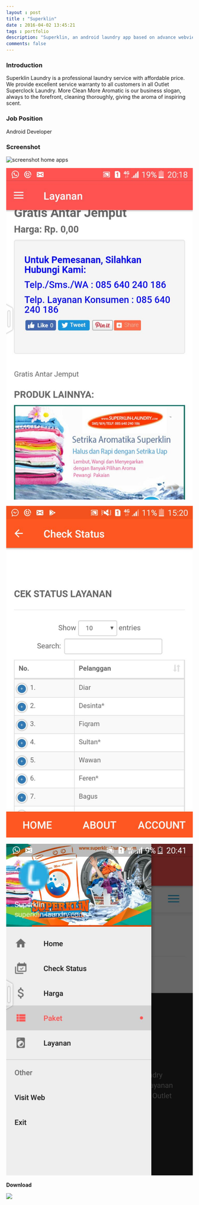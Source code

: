 ```yaml
---
layout : post
title : "Superklin"
date : 2016-04-02 13:45:21
tags : portfolio
description: "Superklin, an android laundry app based on advance webview"
comments: false
---
```


### Introduction

Superklin Laundry is a professional laundry service with affordable price. We provide excellent service warranty to all customers in all Outlet Superclock Laundry. More Clean More Aromatic is our business slogan, always to the forefront, cleaning thoroughly, giving the aroma of inspiring scent.

### Job Position

Android Developer

### Screenshot

![screenshot home apps](https://github.com/CreatorB/res/master/img/superklin/superklin-laundry-home-footer.jpeg)

![screenshot contens](https://raw.githubusercontent.com/CreatorB/res/master/img/superklin/superklin-laundry-layanan.jpeg)

![screenshot check status](https://raw.githubusercontent.com/CreatorB/res/master/img/superklin/superklin-laundry-check-status.jpeg)

![screenshot exit](https://raw.githubusercontent.com/CreatorB/res/master/img/superklin/superklin-laundry-slider.jpeg)


**Download**


<a href="https://play.google.com/store/apps/details?id=id.superklinlaundry" target="_blank"><img src="https://www.gstatic.com/android/market_images/web/play_one_bar_logo_2x.png" style="width:1OOpx; height:50px"></a>
